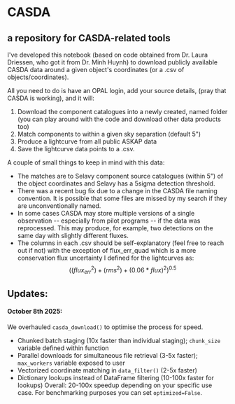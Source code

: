 # CASDA
## a repository for CASDA-related tools

I've developed this notebook (based on code obtained from Dr. Laura Driessen, who got it from Dr. Minh Huynh) to download publicly available CASDA data around a given object's coordinates (or a .csv of objects/coordinates).

All you need to do is have an OPAL login, add your source details, (pray that CASDA is working), and it will:
1) Download the component catalogues into a newly created, named folder (you can play around with the code and download other data products too)
2) Match components to within a given sky separation (default 5")
3) Produce a lightcurve from all public ASKAP data
4) Save the lightcurve data points to a .csv.

A couple of small things to keep in mind with this data:
* The matches are to Selavy component source catalogues (within 5") of the object coordinates and Selavy has a 5sigma detection threshold.
* There was a recent bug fix due to a change in the CASDA file naming convention. It is possible that some files are missed by my search if they are unconventionally named.
* In some cases CASDA may store multiple versions of a single observation -- especially from pilot programs -- if the data was reprocessed. This may produce, for example, two detections on the same day with slightly different fluxes.
* The columns in each .csv should be self-explanatory (feel free to reach out if not) with the exception of flux_err_quad which is a more conservation flux uncertainty I defined for the lightcurves as: $$((flux_{err}^2) + (rms^2) + (0.06*flux)^2)^{0.5}$$

## Updates:
#### October 8th 2025: 
We overhauled `casda_download()` to optimise the process for speed.
- Chunked batch staging (10x faster than individual staging); `chunk_size` variable defined within function
- Parallel downloads for simultaneous file retrieval (3-5x faster); `max_workers` variable exposed to user
- Vectorized coordinate matching in `data_filter()` (2-5x faster)
- Dictionary lookups instead of DataFrame filtering (10-100x faster for lookups)
Overall: 20-100x speedup depending on your specific use case.
For benchmarking purposes you can set `optimized=False`.

